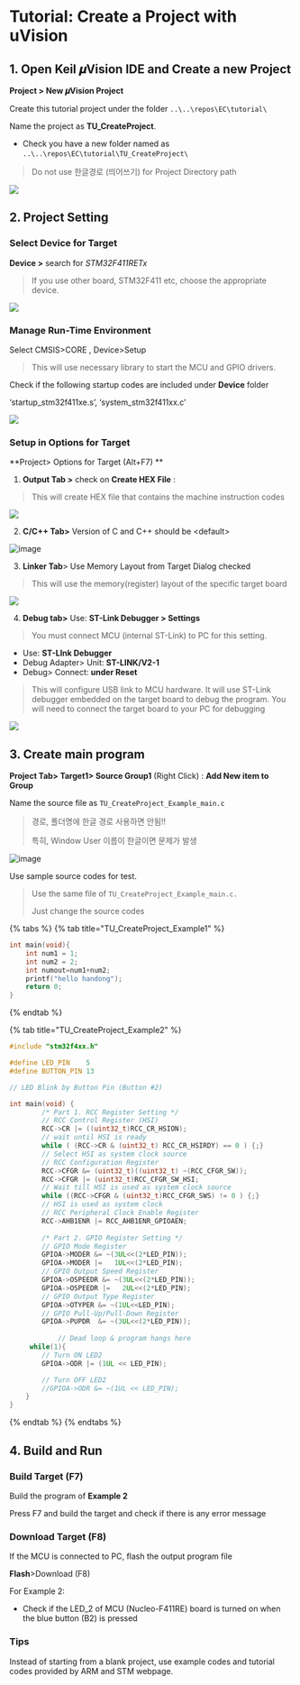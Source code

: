 # Tutorial: Create a Project with uVision

## 1. **Open Keil 𝝁Vision IDE** and Create a new Project

**Project > New 𝝁Vision Project**

Create this tutorial project under the folder `..\..\repos\EC\tutorial\`

Name the project as **TU\_CreateProject**.

* Check you have a new folder named as `..\..\repos\EC\tutorial\TU_CreateProject\`

> Do not use 한글경로 (띄어쓰기) for Project Directory path

![](<../../../.gitbook/assets/image (10) (1).png>)

## 2. Project Setting

### **Select Device for Target**

**Device >** search for _STM32F411RETx_

> If you use other board, STM32F411 etc, choose the appropriate device.

![](<../../../.gitbook/assets/image (42).png>)

### **Manage Run-Time Environment**

Select CMSIS>CORE , Device>Setup

> This will use necessary library to start the MCU and GPIO drivers.

Check if the following startup codes are included under **Device** folder

‘startup\_stm32f411xe.s’, ‘system\_stm32f411xx.c’

![](<../../../.gitbook/assets/image (4) (1) (1).png>)

### Setup in Options for Target

\*\*Project> Options for Target (Alt+F7) \*\*

1. **Output Tab >** check on **Create HEX File** :

> This will create HEX file that contains the machine instruction codes

![](<../../../.gitbook/assets/image (9) (1).png>)

2. **C/C++ Tab>** Version of C and C++ should be \<default>

![image](https://github.com/user-attachments/assets/1f949f97-f3d0-4495-9c7f-664c40caa9be)

3. **Linker Tab**> Use Memory Layout from Target Dialog checked

> This will use the memory(register) layout of the specific target board

![](<../../../.gitbook/assets/image (36).png>)

4. **Debug tab>** Use: **ST-Link Debugger > Settings**

> You must connect MCU (internal ST-Link) to PC for this setting.

* Use: **ST-LInk Debugger**
* Debug Adapter> Unit: **ST-LINK/V2-1**
* Debug> Connect: **under Reset**

> This will configure USB link to MCU hardware. It will use ST-Link debugger embedded on the target board to debug the program. You will need to connect the target board to your PC for debugging

![](<../../../.gitbook/assets/image (38).png>)

## 3. Create main program

**Project Tab> Target1> Source Group1** (Right Click)  : **Add New item to Group**

Name the source file as `TU_CreateProject_Example_main.c`

> 경로, 폴더명에 한글 경로 사용하면 안됨!!
>
> 특히, Window User 이름이 한글이면 문제가 발생

![image](https://github.com/user-attachments/assets/ea1658f3-a8a0-43cf-a03e-8615570ad4ca)

Use sample source codes for test.

> Use the same file of  `TU_CreateProject_Example_main.c.`&#x20;
>
> Just change the source codes

{% tabs %}
{% tab title="TU_CreateProject_Example1" %}
```cpp
int main(void){
	int num1 = 1;
	int num2 = 2;
	int numout=num1+num2;		
	printf("hello handong");
	return 0;
}
```
{% endtab %}

{% tab title="TU_CreateProject_Example2" %}
```cpp
#include "stm32f4xx.h"

#define LED_PIN    5
#define BUTTON_PIN 13

// LED Blink by Button Pin (Button #2)

int main(void) {
		/* Part 1. RCC Register Setting */
		// RCC Control Register (HSI)
		RCC->CR |= ((uint32_t)RCC_CR_HSION); 
		// wait until HSI is ready
		while ( (RCC->CR & (uint32_t) RCC_CR_HSIRDY) == 0 ) {;} 
		// Select HSI as system clock source 
		// RCC Configuration Register 
		RCC->CFGR &= (uint32_t)((uint32_t) ~(RCC_CFGR_SW)); 
		RCC->CFGR |= (uint32_t)RCC_CFGR_SW_HSI;  
		// Wait till HSI is used as system clock source 
		while ((RCC->CFGR & (uint32_t)RCC_CFGR_SWS) != 0 ) {;} 
		// HSI is used as system clock         
		// RCC Peripheral Clock Enable Register 
		RCC->AHB1ENR |= RCC_AHB1ENR_GPIOAEN;
		
		/* Part 2. GPIO Register Setting */			
		// GPIO Mode Register
		GPIOA->MODER &= ~(3UL<<(2*LED_PIN)); 
		GPIOA->MODER |=   1UL<<(2*LED_PIN);  
		// GPIO Output Speed Register 
		GPIOA->OSPEEDR &= ~(3UL<<(2*LED_PIN));
		GPIOA->OSPEEDR |=   2UL<<(2*LED_PIN);  
		// GPIO Output Type Register  
		GPIOA->OTYPER &= ~(1UL<<LED_PIN);      
		// GPIO Pull-Up/Pull-Down Register 
		GPIOA->PUPDR  &= ~(3UL<<(2*LED_PIN));
		
			// Dead loop & program hangs here
     while(1){
		// Turn ON LED2
		GPIOA->ODR |= (1UL << LED_PIN);

		// Turn OFF LED2
		//GPIOA->ODR &= ~(1UL << LED_PIN);
    }
}
```
{% endtab %}
{% endtabs %}

## 4. Build and Run

### Build Target (F7)

Build the program of **Example 2**

Press F7 and build the target and check if there is any error message

### Download Target (F8)

If the MCU is connected to PC, flash the output program file

**Flash**>Download (F8)

For Example 2:

* Check if the LED\_2 of MCU (Nucleo-F411RE) board is turned on when the blue button (B2) is pressed

### Tips

Instead of starting from a blank project, use example codes and tutorial codes provided by ARM and STM webpage.

